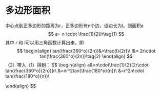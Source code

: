 # 多边形面积

中心点到正多边形的距离为r，正多边形有n个边，设边长为l。则面积a
$$
a= n \cdot \frac{1}{2}lr\tag{1}
$$
其中 $r$ 和 $l$可以用三角函数计算出来，即
$$
\begin{align}
tan(\frac{360^o}{2n})&=\frac{l}{2r}\\
l&= 2r\cdot tan(\frac{360^o}{2n})\tag{2}
\end{align}
$$
（2）带入（1）得到：
$$
\begin{align}
a&=n\cdot\frac{1}{2}[2r\cdot tan(\frac{360^o}{2n})]r\\
&=nr^2tan(\frac{180^o}{n})\\
&=r^2n\cdot tan(\frac{180^o}{n})\\

\end{align}
$$
